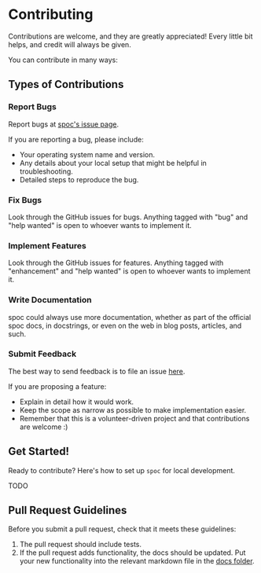 # Contributing

Contributions are welcome, and they are greatly appreciated! Every little bit helps, and credit will always be given.

You can contribute in many ways:

## Types of Contributions

### Report Bugs

Report bugs at [spoc's issue page](https://github.com/gerlichlab/spoc/issues).

If you are reporting a bug, please include:

- Your operating system name and version.
- Any details about your local setup that might be helpful in troubleshooting.
- Detailed steps to reproduce the bug.

### Fix Bugs

Look through the GitHub issues for bugs. Anything tagged with "bug" and "help wanted" is open to whoever wants to implement it.

### Implement Features

Look through the GitHub issues for features. Anything tagged with "enhancement" and "help wanted" is open to whoever wants to implement it.

### Write Documentation

spoc could always use more documentation, whether as part of the
official spoc docs, in docstrings, or even on the web in blog posts,
articles, and such.

### Submit Feedback

The best way to send feedback is to file an issue [here](https://github.com/gerlichlab/spoc/issues).

If you are proposing a feature:

- Explain in detail how it would work.
- Keep the scope as narrow as possible to make implementation easier.
- Remember that this is a volunteer-driven project and that contributions
  are welcome :)

## Get Started!

Ready to contribute? Here's how to set up `spoc` for local development.

TODO

## Pull Request Guidelines

Before you submit a pull request, check that it meets these guidelines:

1. The pull request should include tests.
2. If the pull request adds functionality, the docs should be updated. Put
   your new functionality into the relevant markdown file in the [docs folder](https://github.com/gerlichlab/spoc/tree/master/docs).